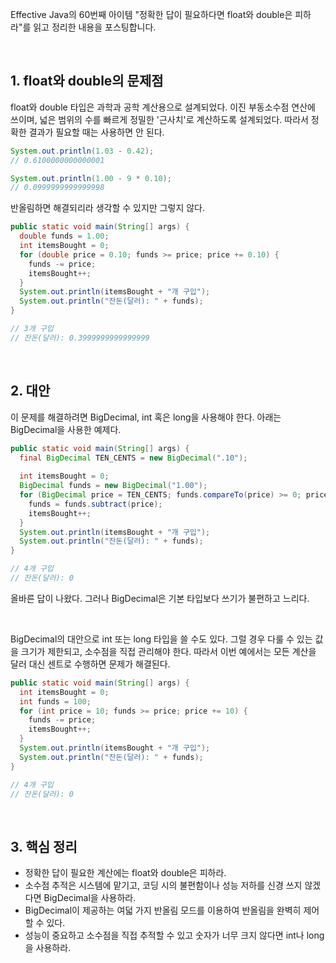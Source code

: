 Effective Java의  60번째 아이템 "정확한 답이 필요하다면 float와 double은 피하라"를 읽고 정리한 내용을 포스팅합니다.

<br>

## 1. float와 double의 문제점

float와 double 타입은 과학과 공학 계산용으로 설계되었다. 이진 부동소수점 연산에 쓰이며, 넓은 범위의 수를 빠르게 정밀한 '근사치'로 계산하도록 설계되었다. 따라서 정확한 결과가 필요할 때는 사용하면 안 된다.

```java
System.out.println(1.03 - 0.42);
// 0.6100000000000001

System.out.println(1.00 - 9 * 0.10);
// 0.0999999999999998
```

반올림하면 해결되리라 생각할 수 있지만 그렇지 않다.

```java
public static void main(String[] args) {
  double funds = 1.00;
  int itemsBought = 0;
  for (double price = 0.10; funds >= price; price += 0.10) {
    funds -= price;
    itemsBought++;
  }
  System.out.println(itemsBought + "개 구입");
  System.out.println("잔돈(달러): " + funds);
}

// 3개 구입
// 잔돈(달러): 0.3999999999999999
```

<br>

## 2. 대안

이 문제를 해결하려면 BigDecimal, int 혹은 long을 사용해야 한다. 아래는 BigDecimal을 사용한 예제다.

```java
public static void main(String[] args) {
  final BigDecimal TEN_CENTS = new BigDecimal(".10");
  
  int itemsBought = 0;
  BigDecimal funds = new BigDecimal("1.00");
  for (BigDecimal price = TEN_CENTS; funds.compareTo(price) >= 0; price = price.add(TEN_CENTS)) {
    funds = funds.subtract(price);
    itemsBought++;
  }
  System.out.println(itemsBought + "개 구입");
  System.out.println("잔돈(달러): " + funds);
}

// 4개 구입
// 잔돈(달러): 0
```

올바른 답이 나왔다. 그러나 BigDecimal은 기본 타입보다 쓰기가 불편하고 느리다. 

<br>

BigDecimal의 대안으로 int 또는 long 타입을 쓸 수도 있다. 그럴 경우 다룰 수 있는 값을 크기가 제한되고, 소수점을 직접 관리해야 한다. 따라서 이번 예에서는 모든 계산을 달러 대신 센트로 수행하면 문제가 해결된다. 

```java
public static void main(String[] args) {
  int itemsBought = 0;
  int funds = 100;
  for (int price = 10; funds >= price; price += 10) {
    funds -= price;
    itemsBought++;
  }
  System.out.println(itemsBought + "개 구입");
  System.out.println("잔돈(달러): " + funds);
}

// 4개 구입
// 잔돈(달러): 0
```

<br>

## 3. 핵심 정리

* 정확한 답이 필요한 계산에는 float와 double은 피하라.
* 소수점 추적은 시스템에 맡기고, 코딩 시의 불편함이나 성능 저하를 신경 쓰지 않겠다면 BigDecimal을 사용하라.
* BigDecimal이 제공하는 여덟 가지 반올림 모드를 이용하여 반올림을 완벽히 제어할 수 있다.
* 성능이 중요하고 소수점을 직접 추적할 수 있고 숫자가 너무 크지 않다면 int나 long을 사용하라.

